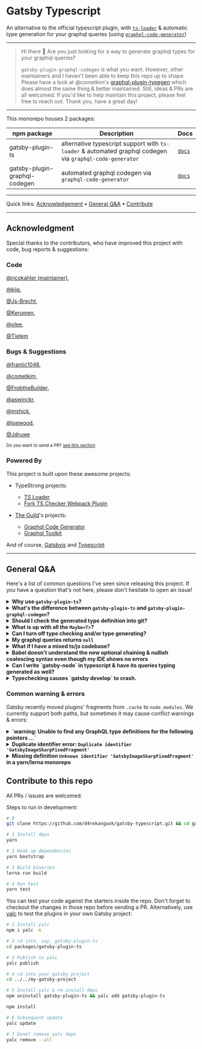 # Gatsby Typescript

An alternative to the official typescript plugin, with [`ts-loader`](https://github.com/TypeStrong/ts-loader) & automatic type generation for your graphql queries (using [`graphql-code-generator`](https://github.com/dotansimha/graphql-code-generator))

---

> Hi there 👋 
> Are you just looking for a way to generate graphql types for your graphql queries?
>
> `gatsby-plugin-graphql-codegen` is what you want. However, other maintainers and I haven't been able to keep this repo up to shape. Please have a look at @cometkim's [graphql-plugin-typegen](https://github.com/cometkim/gatsby-plugin-typegen) which does almost the same thing & better maintained.
> Still, ideas & PRs are all welcomed. If you'd like to help maintain this project, please feel free to reach out. Thank you, have a great day!

---


This monorepo houses 2 packages:

| npm package | Description | Docs |
|---|---|---|
| gatsby-plugin-ts | alternative typescript support with `ts-loader` & automated graphql codegen via `graphql-code-generator` | [`docs`](./packages/gatsby-plugin-ts/readme.md)
| gatsby-plugin-graphql-codegen | automated graphql codegen via `graphql-code-generator` | [`docs`](./packages/gatsby-plugin-graphql-codegen/readme.md)

---

Quick links: [Acknowledgement](https://github.com/d4rekanguok/gatsby-typescript#acknowledgment) • [General Q&A](https://github.com/d4rekanguok/gatsby-typescript#general-qa) • [Contribute](https://github.com/d4rekanguok/gatsby-typescript#contribute-to-this-repo)

---

## Acknowledgment

Special thanks to the contributors, who have improved this project with code, bug reports & suggestions:

### Code

[@ricokahler (maintainer)](https://github.com/ricokahler),

[@kije](https://github.com/kije),

[@Js-Brecht](https://github.com/Js-Brecht), 

[@Kerumen](https://github.com/Kerumen), 

[@olee](https://github.com/olee),

[@Tielem](https://github.com/Tielem)

### Bugs & Suggestions

[@frantic1048](https://github.com/frantic1048), 

[@cometkim](https://github.com/cometkim), 

[@FrobtheBuilder](https://github.com/FrobtheBuilder), 

[@aswinckr](https://github.com/aswinckr), 

[@mshick](https://github.com/mshick), 

[@joewood](https://github.com/joewood),

[@Jdruwe](https://github.com/Jdruwe)

<small>

Do you want to send a PR? [see this section](https://github.com/d4rekanguok/gatsby-typescript#contribute-to-this-repo)

</small>

### Powered By

This project is built upon these awesome projects:

- TypeStrong projects: 
  - [TS Loader](https://github.com/TypeStrong/ts-loader)
  - [Fork TS Checker Webpack Plugin](https://github.com/TypeStrong/fork-ts-checker-webpack-plugin)

- [The Guild](https://the-guild.dev/)'s projects:
  - [Graphql Code Generator](https://github.com/dotansimha/graphql-code-generator)
  - [Graphql Toolkit](https://github.com/ardatan/graphql-toolkit)

And of course, [Gatsbyjs](https://github.com/gatsbyjs/gatsby) and [Typescript](https://github.com/microsoft/typescript)

---

## General Q&A

Here's a list of common questions I've seen since releasing this project. If you have a question that's not here, please don't hesitate to open an issue!

<details>
  <summary><strong>
  Why use <code>gatsby-plugin-ts</code>?
  </strong></summary>

  Gatsby use `babel-preset-typescript` which strips type information out of your code without doing typecheck. `gatsby-plugin-ts` use `ts-loader`, so you don't have to (1) worry about the [caveats](https://babeljs.io/docs/en/babel-plugin-transform-typescript#caveats) of `babel-preset-typescript` or (2) use an IDE / code editor that can typecheck for you.

  It also generate typings for your graphql queries, make it easier to strengthen your code.

  If you're already using something like VSCode and/or don't want to do typecheck in production, you can toggle off the typecheck option.
</details>

<details>
  <summary><strong>
  What's the difference between <code>gatsby-plugin-ts</code> and <code>gatsby-plugin-graphql-codegen</code>?
  </strong></summary>

  Originally belong to the same plugin, the codegen portion was extracted to `gatsby-plugin-graphql-codegen` so it can be used with the official typescript plugin. If you are already using `gatsby-plugin-ts`, you don't need `gatsby-plugin-graphql-codegen`.
</details>

<details>
  <summary><strong>
  Should I check the generated type definition into git?
  </strong></summary>

  It's up to your preference.
</details>

<details>
  <summary><strong>
  What is up with all the <code>Maybe&lt;T&gt;</code>?
  </strong></summary>

  It's due to Gatsby internal. There's an effort to [make typing more strict here](https://github.com/gatsbyjs/gatsby/issues/20069).

  You also may find the new optional chaining & nullish coalescing operator in typescript 3.7 helpful to deal with this.
</details>

<details>
  <summary><strong>
  Can I turn off type checking and/or type generating?
  </strong></summary>

  Yes! You can also use node env to determine whether to enable these features.

  ```js
  // gatsby-config.js
  {
    resolve: `gatsby-plugin-ts`,
    options: {
      codegen: false,
      typeCheck: process.env.NODE_ENV === 'development',
    }
  },
  ```



</details>

<details>
  <summary><strong>
  My graphql queries returns <code>null</code>
  </strong></summary>

  Gatsby extract graphql queries statically and it only understand queries inside template literal. It's possible that tsc is transpiling your template literal to string concat quivalent. Check your `tsconfig.json` & make sure you have a setting similar to this:

  ```js
  "compilerOptions": {
    "target": "ES2018",    /* or at least ES2015 */
    "module": "ESNext",    /* or at least ES2015 */
    "lib": ["dom"],             /* <-- required! */
    "jsx": "preserve",          /* <-- required! */
    "moduleResolution": "node", /* <-- required! */
    /* other options... */
  }
  ```

</details>

<details>
  <summary><strong>
  What if I have a mixed ts/js codebase?
  </strong></summary>

  You'd have to update your `tsconfig` with the below options:

  ```json
    "allowJs": true,
    "outDir": "./build"
  ```

  The `outDir` option won't be used by ts-loader, but you may need it to satisfy vscode.

</details>

<details>
  <summary><strong>
  Babel doesn't understand the new optional chaining & nullish coalescing syntax even though my IDE shows no errors
  </strong></summary>

  If you are using `gatsby-plugin-ts`, before you go off and install a bunch of babel plugins like a lot of tutorials suggest, check if your compilation `target` in `tsconfig.json` is too high (`ESNext` or `ES2019`).
  
  With these targets, tsc will leave the new syntax as-is, which babel might not understand. Downgrade them to `ES2018` should fix the issue; also make sure _your_ IDE's typescript version is the same as the one listed in your `package.json` dependency.

</details>

<details>
  <summary><strong>
  Can I write `gatsby-node` in typescript & have its queries typing generated as well?
  </strong></summary>

  Yes, but it's not easy at the moment. We're working on it; stay tuned!

</details>

<details>
  <summary><strong>
  Typechecking causes `gatsby develop` to crash.
  </strong></summary>

  We're trying to pin down why this happens, please share your experience in [#36](https://github.com/d4rekanguok/gatsby-typescript/issues/36)

</details>

### Common warning & errors
Gatsby recently moved plugins' fragments from `.cache` to `node_modules`. We currently support both paths, but sometimes it may cause conflict warnings & errors:

<details>
  <summary><strong>
  `warning: Unable to find any GraphQL type definitions for the following pointers ...`
  </strong></summary>
  
  If you are annoyed by this warning, set the `documentPaths` options as below:

  ```js
  // gatsby-config.js
  {
    resolve: 'gatsby-plugin-graphql-codegen',
    options: {
      documentPaths: [
        './src/**/*.{ts,tsx}',
        './node_modules/gatsby-*/**/*.js',
      ],
    }
  },
  ```

  ~~We will remove the `.cache/fragments` path and bump gatsby peer dependency version in a later release.~~

  **Update**: Since 2.4.0, we've removed `.cache/fragments` & bump up gatsby peer dep.
  
</details>

<details>
  <summary><strong>
  Duplicate identifier error: <code>Duplicate identifier 'GatsbyImageSharpFixedFragment'</code>
  </strong></summary>

  If you see this error please run a `gatsby clean` to remove fragments in `.cache`, or set the `documentPaths` options as below:

  ```js
  // gatsby-config.js
  {
    resolve: 'gatsby-plugin-graphql-codegen',
    options: {
      documentPaths: [
        './src/**/*.{ts,tsx}',
        './node_modules/gatsby-*/**/*.js',
      ],
    }
  },
  ```
</details>

<details>
  <summary><strong>
  Missing definition <code>Unknown identifier 'GatsbyImageSharpFixedFragment'</code> in a yarn/lerna monorepo
  </strong></summary>

  Are you using a monorepo? It's possible that the missing fragment's plugin is 'hoisted' (moved to workspace root's `node_modules`). A simple fix is use a `nohoist` config, supported by both lerna & yarn. Here's an example with yarn workspace, where `gatsby-transformer-sharp` is always installed in its project's `node_modules`.

  in your root's `package.json`
  ```json
  "workspaces": {
    "packages": ["packages/*"],
    "nohoist": [
      "**/gatsby-transformer-sharp"
    ]
  }
  ```

</details>

## Contribute to this repo

All PRs / issues are welcomed.

Steps to run in development:

```bash
# 0
git clone https://github.com/d4rekanguok/gatsby-typescript.git && cd gatsby-typescript

# 1 Install deps
yarn

# 2 Hook up dependencies
yarn bootstrap

# 3 Build binaries
lerna run build

# 4 Run test
yarn test
```

You can test your code against the starters inside the repo. Don't forget to checkout the changes in those repo before sending a PR. Alternatively, use [yalc](https://github.com/whitecolor/yalc) to test the plugins in your own Gatsby project:

```bash
# 1 Install yalc
npm i yalc -G

# 2 cd into, say, gatsby-plugin-ts
cd packages/gatsby-plugin-ts

# 3 Publish to yalc
yalc publish

# 4 cd into your gatsby project
cd ../../my-gatsby-project

# 5 Install yalc & re-install deps
npm uninstall gatsby-plugin-ts && yalc add gatsby-plugin-ts

npm install

# 6 Subsequent update
yalc update

# 7 Done? remove yalc deps
yalc remove --all
```
